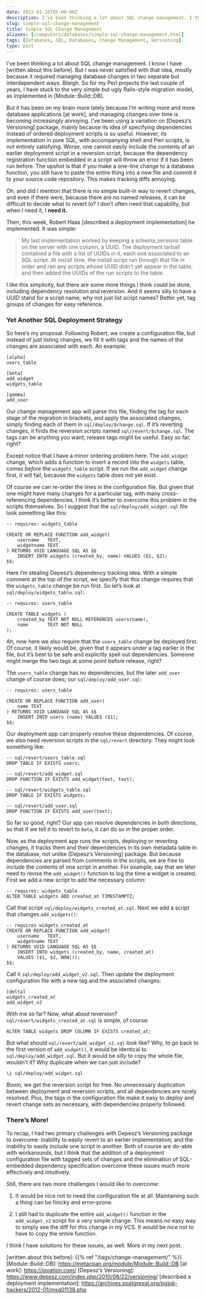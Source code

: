 ```yaml
--- 
date: 2012-01-26T05:00:00Z
description: I've been thinking a lot about SQL change management. I think I may finally have cracked this thing wide open.
slug: simple-sql-change-management
title: Simple SQL Change Management
aliases: [/computers/databases/simple-sql-change-management.html]
tags: [Databases, SQL, Databases, Change Management, Versioning]
type: post
---
```


I’ve been thinking a lot about SQL change management. I know I have [written
about this before]. But I was never satisfied with that idea, mostly because it
required managing database changes in two separate but interdependent ways.
Blargh. So for my Perl projects the last couple of years, I have stuck to the
very simple but ugly Rails-style migration model, as implemented in
[Module::Build::DB].

But it has been on my brain more lately because I’m writing more and more
database applications [at work], and managing changes over time is becoming
increasingly annoying. I’ve been using a variation on [Depesz’s Versioning]
package, mainly because its idea of specifying dependencies instead of ordered
deployment scripts is so useful. However, its implementation in pure SQL, with
accompanying shell and Perl scripts, is not entirely satisfying. Worse, one
cannot easily include the contents of an earlier deployment script in a
reversion script, because the dependency registration function embedded in a
script will throw an error if it has been run before. The upshot is that if you
make a one-line change to a database function, you still have to paste the
entire thing into a new file and commit it to your source code repository. This
makes tracking diffs annoying.

Oh, and did I mention that there is no simple built-in way to revert changes,
and even if there were, because there are no named releases, it can be difficult
to decide what to revert *to*? I don’t often need that capability, but when I
need it, I **need it.**

Then, this week, Robert Haas [described a deployment implementation] he
implemented. It was simple:

> My last implementation worked by keeping a schema\_versions table on the
> server with one column, a UUID. The deployment tarball contained a file with a
> list of UUIDs in it, each one associated to an SQL script. At install time,
> the install script ran through that file in order and ran any scripts whose
> UUID didn’t yet appear in the table, and then added the UUIDs of the run
> scripts to the table.

I like this simplicity, but there are some more things I think could be done,
including dependency resolution and reversion. And it seems silly to have a UUID
stand for a script name; why not just list script names? Better yet, tag groups
of changes for easy reference.

### Yet Another SQL Deployment Strategy

So here’s my proposal. Following Robert, we create a configuration file, but
instead of just listing changes, we fill it with tags and the names of the
changes are associated with each. An example:

    [alpha]
    users_table

    [beta]
    add_widget
    widgets_table

    [gamma]
    add_user

Our change management app will parse this file, finding the tag for each stage
of the migration in brackets, and apply the associated changes, simply finding
each of them in `sql/deploy/$change.sql`. If it’s reverting changes, it finds
the reversion scripts named `sql/revert/$change.sql`. The tags can be anything
you want; release tags might be useful. Easy so far, right?

Except notice that I have a minor ordering problem here. The `add_widget`
change, which adds a function to insert a record into the `widgets` table, comes
*before* the `widgets_table` script. If we run the `add_widget` change first, it
will fail, because the `widgets` table does not yet exist.

Of course we can re-order the lines in the configuration file. But given that
one might have many changes for a particular tag, with many cross-referencing
dependencies, I think it’s better to overcome this problem in the scripts
themselves. So I suggest that the `sql/deploy/add_widget.sql` file look
something like this:

    -- requires: widgets_table

    CREATE OR REPLACE FUNCTION add_widget(
        username   TEXT,
        widgetname TEXT
    ) RETURNS VOID LANGUAGE SQL AS $$
        INSERT INTO widgets (created_by, name) VALUES ($1, $2);
    $$;

Here I’m stealing Depesz’s dependency tracking idea. With a simple comment at
the top of the script, we specify that this change requires that the
`widgets_table` change be run first. So let’s look at
`sql/deploy/widgets_table.sql`:

    -- requires: users_table

    CREATE TABLE widgets (
        created_by TEXT NOT NULL REFERENCES users(name),
        name       TEXT NOT NULL
    );

Ah, now here we also require that the `users_table` change be deployed first. Of
course, it likely would be, given that it appears under a tag earlier in the
file, but it’s best to be safe and explicitly spell out dependencies. Someone
might merge the two tags at some point before release, right?

The `users_table` change has no dependencies, but the later `add_user` change of
course does; our `sql/deploy/add_user.sql`:

    -- requires: users_table

    CREATE OR REPLACE FUNCTION add_user(
        name TEXT
    ) RETURNS VOID LANGUAGE SQL AS $$
        INSERT INTO users (name) VALUES ($1);
    $$;

Our deployment app can properly resolve these dependencies. Of course, we also
need reversion scripts in the `sql/revert` directory. They might look something
like:

    -- sql/revert/users_table.sql
    DROP TABLE IF EXISTS users;

    -- sql/revert/add_widget.sql
    DROP FUNCTION IF EXISTS add_widget(text, text);

    -- sql/revert/widgets_table.sql
    DROP TABLE IF EXISTS widgets;

    -- sql/revert/add_user.sql
    DROP FUNCTION IF EXISTS add_user(text);

So far so good, right? Our app can resolve dependencies in both directions, so
that if we tell it to revert to `beta`, it can do so in the proper order.

Now, as the deployment app runs the scripts, deploying or reverting changes, it
tracks them and their dependencies in its own metadata table in the database,
not unlike [Depesz’s Versioning] package. But because dependencies are parsed
from comments in the scripts, we are free to *include* the contents of one
script in another. For example, say that we later need to revise the
`add_widget()` function to log the time a widget is created. First we add a new
script to add the necessary column:

    -- requires: widgets_table
    ALTER TABLE widgets ADD created_at TIMESTAMPTZ;

Call that script `sql/deploy/widgets_created_at.sql`. Next we add a script that
changes `add_widgets()`:

    -- requires widgets_created_at
    CREATE OR REPLACE FUNCTION add_widget(
        username   TEXT,
        widgetname TEXT
    ) RETURNS VOID LANGUAGE SQL AS $$
        INSERT INTO widgets (created_by, name, created_at)
        VALUES ($1, $2, NOW());
    $$;

Call it `sql/deploy/add_widget_v2.sql`. Then update the deployment configuration
file with a new tag and the associated changes:

    [delta]
    widgets_created_at
    add_widget_v2

With me so far? Now, what about reversion? `sql/revert/widgets_created_at.sql`
is simple, of course:

    ALTER TABLE widgets DROP COLUMN IF EXISTS created_at;

But what should `sql/revert/add_widget_v2.sql` look like? Why, to go back to the
first version of `add_widget()`, it would be identical to
`sql/deploy/add_widget.sql`. But it would be silly to copy the whole file,
wouldn’t it? Why duplicate when we can just include?

    \i sql/deploy/add_widget.sql

*Boom,* we get the reversion script for free. No unnecessary duplication between
deployment and reversion scripts, and all dependencies are nicely resolved.
Plus, the tags in the configuration file make it easy to deploy and revert
change sets as necessary, with dependencies properly followed.

### There’s More!

To recap, I had two primary challenges with Depesz’s Versioning package to
overcome: inability to easily revert to an earlier implementation; and the
inability to easily include one script in another. Both of course are do-able
with workarounds, but I think that the addition of a deployment configuration
file with tagged sets of changes and the elimination of SQL-embedded dependency
specification overcome these issues much more effectively and intuitively.

Still, there are two more challenges I would like to overcome:

1.  It would be nice not to need the configuration file at all. Maintaining such
    a thing can be finicky and error-prone.

2.  I still had to duplicate the entire `add_widget()` function in the
    `add_widget_v2` script for a very simple change. This means no easy way to
    simply see the diff for this change in my VCS. It would be nice not to have
    to copy the entire function.

I think I have solutions for these issues, as well. More in my next post.

  [written about this before]: {{% ref "/tags/change-management/" %}}
  [Module::Build::DB]: https://metacpan.org/module/Module::Build::DB
  [at work]: https://iovation.com/
  [Depesz’s Versioning]: https://www.depesz.com/index.php/2010/08/22/versioning/
  [described a deployment implementation]: https://archives.postgresql.org/pgsql-hackers/2012-01/msg01138.php
